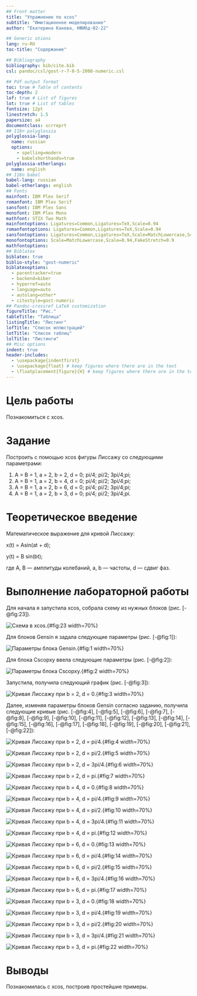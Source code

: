 ```yaml
---
## Front matter
title: "Упражнение по xcos"
subtitle: "Имитационное моделирование"
author: "Екатерина Канева, НФИбд-02-22"

## Generic otions
lang: ru-RU
toc-title: "Содержание"

## Bibliography
bibliography: bib/cite.bib
csl: pandoc/csl/gost-r-7-0-5-2008-numeric.csl

## Pdf output format
toc: true # Table of contents
toc-depth: 2
lof: true # List of figures
lot: true # List of tables
fontsize: 12pt
linestretch: 1.5
papersize: a4
documentclass: scrreprt
## I18n polyglossia
polyglossia-lang:
  name: russian
  options:
	- spelling=modern
	- babelshorthands=true
polyglossia-otherlangs:
  name: english
## I18n babel
babel-lang: russian
babel-otherlangs: english
## Fonts
mainfont: IBM Plex Serif
romanfont: IBM Plex Serif
sansfont: IBM Plex Sans
monofont: IBM Plex Mono
mathfont: STIX Two Math
mainfontoptions: Ligatures=Common,Ligatures=TeX,Scale=0.94
romanfontoptions: Ligatures=Common,Ligatures=TeX,Scale=0.94
sansfontoptions: Ligatures=Common,Ligatures=TeX,Scale=MatchLowercase,Scale=0.94
monofontoptions: Scale=MatchLowercase,Scale=0.94,FakeStretch=0.9
mathfontoptions:
## Biblatex
biblatex: true
biblio-style: "gost-numeric"
biblatexoptions:
  - parentracker=true
  - backend=biber
  - hyperref=auto
  - language=auto
  - autolang=other*
  - citestyle=gost-numeric
## Pandoc-crossref LaTeX customization
figureTitle: "Рис."
tableTitle: "Таблица"
listingTitle: "Листинг"
lofTitle: "Список иллюстраций"
lotTitle: "Список таблиц"
lolTitle: "Листинги"
## Misc options
indent: true
header-includes:
  - \usepackage{indentfirst}
  - \usepackage{float} # keep figures where there are in the text
  - \floatplacement{figure}{H} # keep figures where there are in the text
---
```


# Цель работы

Познакомиться с xcos.

# Задание

Построить с помощью xcos фигуры Лиссажу со следующими параметрами:

1) A = B = 1, a = 2, b = 2, d = 0; pi/4; pi/2; 3pi/4;pi;
2) A = B = 1, a = 2, b = 4, d = 0; pi/4; pi/2; 3pi/4;pi;
3) A = B = 1, a = 2, b = 6, d = 0; pi/4; pi/2; 3pi/4;pi;
4) A = B = 1, a = 2, b = 3, d = 0; pi/4; pi/2; 3pi/4;pi.

# Теоретическое введение

Математическое выражение для кривой Лиссажу:

x(t) = Asin(at + d);

y(t) = B sin(bt);

где A, B — амплитуды колебаний, a, b — частоты, d — сдвиг фаз.

# Выполнение лабораторной работы

Для начала я запустила xcos, собрала схему из нужных блоков (рис. [-@fig:23]).

![Схема в xcos.](image/23.png){#fig:23 width=70%}

Для блоков Gensin я задала следующие параметры (рис. [-@fig:1]):

![Параметры блока Gensin.](image/1.png){#fig:1 width=70%}

Для блока Cscopxy ввела следующие параметры (рис. [-@fig:2]):

![Параметры блока Cscopxy.](image/2.png){#fig:2 width=70%}

Запустила, получила следующий график (рис. [-@fig:3]):

![Кривая Лиссажу при b = 2, d = 0.](image/3.png){#fig:3 width=70%}

Далее, изменяя параметры блоков Gensin согласно заданию, получила следующие кривые (рис. [-@fig:4], [-@fig:5], [-@fig:6], [-@fig:7], [-@fig:8], [-@fig:9], [-@fig:10], [-@fig:11], [-@fig:12], [-@fig:13], [-@fig:14], [-@fig:15], [-@fig:16], [-@fig:17], [-@fig:18], [-@fig:19], [-@fig:20], [-@fig:21], [-@fig:22]):

![Кривая Лиссажу при b = 2, d = pi/4.](image/4.png){#fig:4 width=70%}

![Кривая Лиссажу при b = 2, d = pi/2.](image/5.png){#fig:5 width=70%}

![Кривая Лиссажу при b = 2, d = 3pi/4.](image/6.png){#fig:6 width=70%}

![Кривая Лиссажу при b = 2, d = pi.](image/7.png){#fig:7 width=70%}

![Кривая Лиссажу при b = 4, d = 0.](image/8.png){#fig:8 width=70%}

![Кривая Лиссажу при b = 4, d = pi/4.](image/9.png){#fig:9 width=70%}

![Кривая Лиссажу при b = 4, d = pi/2.](image/10.png){#fig:10 width=70%}

![Кривая Лиссажу при b = 4, d = 3pi/4.](image/11.png){#fig:11 width=70%}

![Кривая Лиссажу при b = 4, d = pi.](image/12.png){#fig:12 width=70%}

![Кривая Лиссажу при b = 6, d = 0.](image/13.png){#fig:13 width=70%}

![Кривая Лиссажу при b = 6, d = pi/4.](image/14.png){#fig:14 width=70%}

![Кривая Лиссажу при b = 6, d = pi/2.](image/15.png){#fig:15 width=70%}

![Кривая Лиссажу при b = 6, d = 3pi/4.](image/16.png){#fig:16 width=70%}

![Кривая Лиссажу при b = 6, d = pi.](image/17.png){#fig:17 width=70%}

![Кривая Лиссажу при b = 3, d = 0.](image/18.png){#fig:18 width=70%}

![Кривая Лиссажу при b = 3, d = pi/4.](image/19.png){#fig:19 width=70%}

![Кривая Лиссажу при b = 3, d = pi/2.](image/20.png){#fig:20 width=70%}

![Кривая Лиссажу при b = 3, d = 3pi/4.](image/21.png){#fig:21 width=70%}

![Кривая Лиссажу при b = 3, d = pi.](image/22.png){#fig:22 width=70%}

# Выводы

Познакомилась с xcos, построив простейшие примеры.